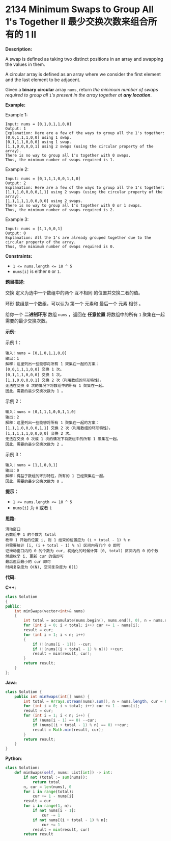 # 2134 Minimum Swaps to Group All 1's Together II 最少交换次数来组合所有的 1 II

__Description:__

A swap is defined as taking two distinct positions in an array and swapping the values in them.

A circular array is defined as an array where we consider the first element and the last element to be adjacent.

Given a __binary__ __circular__ array `nums`, return _the minimum number of swaps required to group all_ `1`_'s present in the array together at __any location___.

__Example:__

Example 1:

```text
Input: nums = [0,1,0,1,1,0,0]
Output: 1
Explanation: Here are a few of the ways to group all the 1's together:
[0,0,1,1,1,0,0] using 1 swap.
[0,1,1,1,0,0,0] using 1 swap.
[1,1,0,0,0,0,1] using 2 swaps (using the circular property of the array).
There is no way to group all 1's together with 0 swaps.
Thus, the minimum number of swaps required is 1.
```

Example 2:

```text
Input: nums = [0,1,1,1,0,0,1,1,0]
Output: 2
Explanation: Here are a few of the ways to group all the 1's together:
[1,1,1,0,0,0,0,1,1] using 2 swaps (using the circular property of the array).
[1,1,1,1,1,0,0,0,0] using 2 swaps.
There is no way to group all 1's together with 0 or 1 swaps.
Thus, the minimum number of swaps required is 2.
```

Example 3:

```text
Input: nums = [1,1,0,0,1]
Output: 0
Explanation: All the 1's are already grouped together due to the circular property of the array.
Thus, the minimum number of swaps required is 0.
```

__Constraints:__

- `1 <= nums.length <= 10 ^ 5`
- `nums[i]` is either `0` or `1`.

__题目描述:__

交换 定义为选中一个数组中的两个 互不相同 的位置并交换二者的值。

环形 数组是一个数组，可以认为 第一个 元素和 最后一个 元素 相邻 。

给你一个 __二进制环形__ 数组 `nums` ，返回在 __任意位置__ 将数组中的所有 `1` 聚集在一起需要的最少交换次数。

__示例:__

示例 1：

```text
输入：nums = [0,1,0,1,1,0,0]
输出：1
解释：这里列出一些能够将所有 1 聚集在一起的方案：
[0,0,1,1,1,0,0] 交换 1 次。
[0,1,1,1,0,0,0] 交换 1 次。
[1,1,0,0,0,0,1] 交换 2 次（利用数组的环形特性）。
无法在交换 0 次的情况下将数组中的所有 1 聚集在一起。
因此，需要的最少交换次数为 1 。
```

示例 2：

```text
输入：nums = [0,1,1,1,0,0,1,1,0]
输出：2
解释：这里列出一些能够将所有 1 聚集在一起的方案：
[1,1,1,0,0,0,0,1,1] 交换 2 次（利用数组的环形特性）。
[1,1,1,1,1,0,0,0,0] 交换 2 次。
无法在交换 0 次或 1 次的情况下将数组中的所有 1 聚集在一起。
因此，需要的最少交换次数为 2 。
```

示例 3：

```text
输入：nums = [1,1,0,0,1]
输出：0
解释：得益于数组的环形特性，所有的 1 已经聚集在一起。
因此，需要的最少交换次数为 0 。
```

__提示：__

- `1 <= nums.length <= 10 ^ 5`
- `nums[i]` 为 `0` 或者 `1`

__思路:__

```text
滑动窗口
若数组中 1 的个数为 total
枚举 1 开始的位置 i, 则 1 结束的位置应为 (i + total - 1) % n
只需要统计 [i, (i + total - 1) % n] 区间内有几个 0 即可
记滑动窗口内的 0 的个数为 cur, 初始化的时候计算 [0, total) 区间内的 0 的个数 
然后枚举 i, 更新 cur 的值即可
最后返回最小的 cur 即可
时间复杂度为 O(N), 空间复杂度为 O(1)
```

__代码:__

__C++__:

```C++
class Solution 
{
public:
    int minSwaps(vector<int>& nums) 
    {
        int total = accumulate(nums.begin(), nums.end(), 0), n = nums.size(), cur = 0, result = 0;
        for (int i = 0; i < total; i++) cur += 1 - nums[i];
        result = cur;
        for (int i = 1; i < n; i++) 
        {
            if (!(nums[i - 1])) --cur;
            if (!(nums[(i + total - 1) % n])) ++cur;
            result = min(result, cur);
        }
        return result;
    }
};
```

__Java__:

```Java
class Solution {
    public int minSwaps(int[] nums) {
        int total = Arrays.stream(nums).sum(), n = nums.length, cur = 0, result = 0;
        for (int i = 0; i < total; i++) cur += 1 - nums[i];
        result = cur;
        for (int i = 1; i < n; i++) {
            if (nums[i - 1] == 0) --cur;
            if (nums[(i + total - 1) % n] == 0) ++cur;
            result = Math.min(result, cur);
        }
        return result;
    }
}
```

__Python__:

```Python
class Solution:
    def minSwaps(self, nums: List[int]) -> int:
        if not (total := sum(nums)):
            return total
        n, cur = len(nums), 0
        for i in range(total):
            cur += 1 - nums[i]
        result = cur
        for i in range(1, n):
            if not nums[i - 1]:
                cur -= 1
            if not nums[(i + total - 1) % n]:
                cur += 1
            result = min(result, cur)
        return result
```

